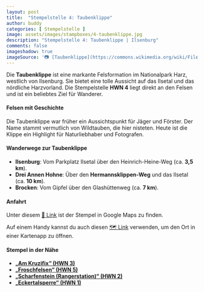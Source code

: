 ```yaml
---
layout: post
title:  "Stempelstelle 4: Taubenklippe"
author: buddy
categories: [ Stempelstelle ]
image: assets/images/stampboxes/4-taubenklippe.jpg
description: "Stempelstelle 4: Taubenklippe | Ilsenburg"
comments: false
imageshadow: true
imageSource: '📷 [Taubenklippe](https://commons.wikimedia.org/wiki/File:Taubenklippe.JPG) von <a href="//commons.wikimedia.org/wiki/User:B.Thomas95" title="User:B.Thomas95">Thomas Binder</a> unter Lizenz [CC BY-SA 4.0](https://creativecommons.org/licenses/by-sa/4.0)'
---
```


Die **Taubenklippe** ist eine markante Felsformation im Nationalpark Harz, westlich von Ilsenburg. Sie bietet eine tolle Aussicht auf das Ilsetal und das nördliche Harzvorland. Die Stempelstelle **HWN 4** liegt direkt an den Felsen und ist ein beliebtes Ziel für Wanderer. 

#### Felsen mit Geschichte

Die Taubenklippe war früher ein Aussichtspunkt für Jäger und Förster. Der Name stammt vermutlich von Wildtauben, die hier nisteten. Heute ist die Klippe ein Highlight für Naturliebhaber und Fotografen.

#### Wanderwege zur Taubenklippe

- **Ilsenburg**: Vom Parkplatz Ilsetal über den Heinrich-Heine-Weg (ca. **3,5 km**).
- **Drei Annen Hohne**: Über den **Hermannsklippen-Weg** und das Ilsetal (ca. **10 km**).
- **Brocken**: Vom Gipfel über den Glashüttenweg (ca. **7 km**).

#### Anfahrt

Unter diesem [📍 Link](https://www.google.com/maps/dir/?api=1&origin=&destination=51.81462%2C%2010.62301) ist der Stempel in Google Maps zu finden.

<div class="android-only">
  Auf einem Handy kannst du auch diesen 
  <a href="geo:51.81462,10.62301">🗺️ Link</a> 
  verwenden, um den Ort in einer Kartenapp zu öffnen.
  <p></p>
</div>

#### Stempel in der Nähe

- [**„Am Kruzifix“ (HWN 3)**](/stempelstelle-3-am-kruzifix)
- [**„Froschfelsen“ (HWN 5)**](/stempelstelle-5-froschfelsen)
- [**„Scharfenstein (Rangerstation)“ (HWN 2)**](/stempelstelle-2-scharfenstein-rangerstation)
- [**„Eckertalsperre“ (HWN 1)**](/stempelstelle-1-eckertalsperre-staumauer)
